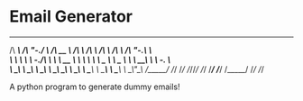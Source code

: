 # Email Generator

 ______     __    __     ______     __     __            ______     ______     __   __    
/\  ___\   /\ "-./  \   /\  __ \   /\ \   /\ \          /\  ___\   /\  ___\   /\ "-.\ \   
\ \  __\   \ \ \-./\ \  \ \  __ \  \ \ \  \ \ \____     \ \ \__ \  \ \  __\   \ \ \-.  \  
 \ \_____\  \ \_\ \ \_\  \ \_\ \_\  \ \_\  \ \_____\     \ \_____\  \ \_____\  \ \_\\"\_\ 
  \/_____/   \/_/  \/_/   \/_/\/_/   \/_/   \/_____/      \/_____/   \/_____/   \/_/ \/_/ 
  
A python program to generate dummy emails!
